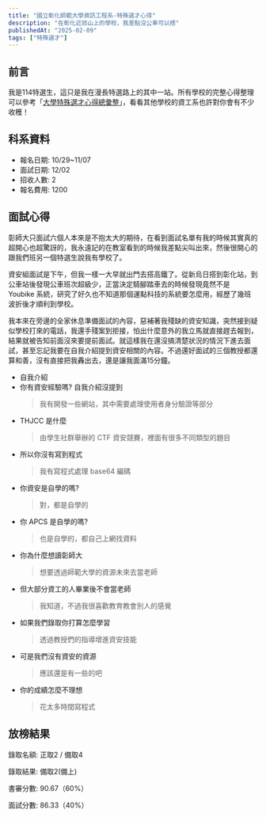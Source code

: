 ```yaml
---
title: "國立彰化師範大學資訊工程系-特殊選才心得"
description: "在彰化近郊山上的學校，我差點沒公車可以搭"
publishedAt: "2025-02-09"
tags: ["特殊選才"]
---
```


## 前言

我是114特選生，這只是我在漫長特選路上的其中一站。所有學校的完整心得整理可以參考「[大學特殊選才心得總彙整](/blogs/special)」，看看其他學校的資工系也許對你會有不少收穫！

## 科系資料

- 報名日期: 10/29~11/07
- 面試日期: 12/02
- 招收人數: 2
- 報名費用: 1200

## 面試心得

彰師大只面試六個人本來是不抱太大的期待，在看到面試名單有我的時候其實真的超開心也超驚訝的，我永遠記的在教室看到的時候我差點尖叫出來，然後很開心的跟我們班另一個特選生說我有學校了。

資安組面試是下午，但我一樣一大早就出門去搭高鐵了。從新烏日搭到彰化站，到公車站後發現公車班次超級少，正當決定騎腳踏車去的時候發現竟然不是 Youbike 系統，研究了好久也不知道那個運點科技的系統要怎麼用，經歷了幾班波折後才順利到學校。

我本來在旁邊的全家休息準備面試的內容，惡補著我殘缺的資安知識，突然接到疑似學校打來的電話，我還手殘案到拒接，怕出什麼意外的我立馬就直接趕去報到，結果就被告知前面沒來要提前面試。就這樣我在還沒搞清楚狀況的情況下進去面試，甚至忘記我要在自我介紹提到資安相關的內容。不過還好面試的三個教授都還算和善，沒有直接把我轟出去，還是讓我面滿15分鐘。

- 自我介紹
- 你有資安經驗嗎? 自我介紹沒提到
  > 我有開發一些網站，其中需要處理使用者身分驗證等部分
- THJCC 是什麼
  > 由學生社群舉辦的 CTF 資安競賽，裡面有很多不同類型的題目
- 所以你沒有寫到程式
  > 我有寫程式處理 base64 編碼
- 你資安是自學的嗎?
  > 對，都是自學的
- 你 APCS 是自學的嗎?
  > 也是自學的，都自己上網找資料
- 你為什麼想讀彰師大
  > 想要透過師範大學的資源未來去當老師
- 但大部分資工的人畢業後不會當老師
  > 我知道，不過我很喜歡教育教會別人的感覺
- 如果我們錄取你打算怎麼學習
  > 透過教授們的指導增進資安技能
- 可是我們沒有資安的資源
  > 應該還是有一些的吧
- 你的成績怎麼不理想
  > 花太多時間寫程式

## 放榜結果

錄取名額: 正取2 / 備取4

錄取結果: 備取2(備上)

書審分數: 90.67（60%）

面試分數: 86.33（40%）
